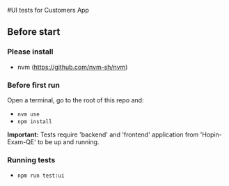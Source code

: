 #UI tests for Customers App

## Before start

### Please install

- nvm (https://github.com/nvm-sh/nvm)

### Before first run
Open a terminal, go to the root of this repo and:
- `nvm use`
- `npm install`

**Important:** Tests require 'backend' and 'frontend' application from 'Hopin-Exam-QE' to be up and running.

### Running tests

- `npm run test:ui`


